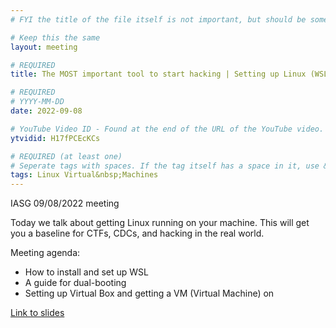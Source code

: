 ```yaml
---
# FYI the title of the file itself is not important, but should be somewhat relevant

# Keep this the same
layout: meeting

# REQUIRED
title: The MOST important tool to start hacking | Setting up Linux (WSL, VM, and dual-boot)

# REQUIRED
# YYYY-MM-DD
date: 2022-09-08

# YouTube Video ID - Found at the end of the URL of the YouTube video. Used to grab the thumbnail and the video embed.
ytvidid: H17fPCEcKCs

# REQUIRED (at least one)
# Seperate tags with spaces. If the tag itself has a space in it, use &nbsp; instead
tags: Linux Virtual&nbsp;Machines
---
```


IASG 09/08/2022 meeting

Today we talk about getting Linux running on your machine. This will get you a baseline for CTFs, CDCs, and hacking in the real world.

Meeting agenda:

- How to install and set up WSL
- A guide for dual-booting
- Setting up Virtual Box and getting a VM (Virtual Machine) on

[Link to slides](https://docs.google.com/presentation/d/1KLdtKXE3YQrkE8ydxW4Y6ScbKA0IYJruyShzrdf3xjY/edit?usp=sharing)

